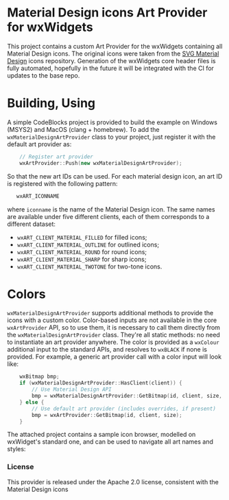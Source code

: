 # Material Design icons Art Provider for wxWidgets

This project contains a custom Art Provider for the wxWidgets containing all Material Design icons. 
The original icons were taken from the [SVG Material Design](https://github.com/marella/material-design-icons) icons repository. 
Generation of the wxWidgets core header files is fully automated, hopefully in the future it will be integrated with the CI for updates to the base repo.

# Building, Using

A simple CodeBlocks project is provided to build the example on Windows (MSYS2) and MacOS (clang + homebrew). To add the `wxMaterialDesignArtProvider` class to your project, 
just register it with the default art provider as: 

```c++
    // Register art provider
    wxArtProvider::Push(new wxMaterialDesignArtProvider);
```

So that the new art IDs can be used. For each material design icon, an art ID is registered with the following pattern: 

```c++
   wxART_ICONNAME
```
where `iconname` is the name of the Material Design icon. The same names are available under five different clients, each of them corresponds to a different dataset: 
- `wxART_CLIENT_MATERIAL_FILLED` for filled icons;
- `wxART_CLIENT_MATERIAL_OUTLINE` for outlined icons;
- `wxART_CLIENT_MATERIAL_ROUND` for round icons;
- `wxART_CLIENT_MATERIAL_SHARP` for sharp icons;
- `wxART_CLIENT_MATERIAL_TWOTONE` for two-tone icons.

# Colors

`wxMaterialDesignArtProvider` supports additional methods to provide the icons with a custom color. Color-based inputs are not available in the core `wxArtProvider` API, 
so to use them, it is necessary to call them directly from the `wxMaterialDesignArtProvider` class. They're all static methods: no need to instantiate an art provider anywhere. 
The color is provided as a `wxColour` additional input to the standard APIs, and resolves to `wxBLACK` if none is provided. For example, a generic art provider call with a color input will look like: 

```c++
    wxBitmap bmp;
    if (wxMaterialDesignArtProvider::HasClient(client)) {
        // Use Material Design API
        bmp = wxMaterialDesignArtProvider::GetBitmap(id, client, size, color);
    } else {
        // Use default art provider (includes overrides, if present)
        bmp = wxArtProvider::GetBitmap(id, client, size);
    }
```

The attached project contains a sample icon browser, modelled on wxWidget's standard one, and can be used to navigate all art names and styles: 




### License
This provider is released under the Apache 2.0 license, consistent with the Material Design icons

